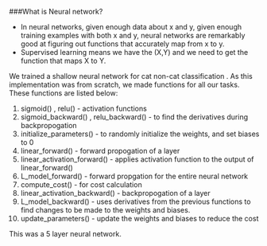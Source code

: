 ###What is Neural network?

- In neural networks, given enough data about x and y, given enough training examples with both x and y, neural networks are remarkably good at figuring out functions that accurately map from x to y.
- Supervised learning means we have the (X,Y) and we need to get the function that maps X to Y.

We trained a shallow neural network for cat non-cat classification . As this implementation
was from scratch, we made functions for all our tasks. These functions are listed below:
  1. sigmoid() , relu() - activation functions
  2. sigmoid_backward() , relu_backward() - to find the derivatives during backpropogation
  3. initialize_parameters() - to randomly initialize the weights, and set biases to 0
  4. linear_forward() - forward propogation of a layer
  5. linear_activation_forward() - applies activation function to the output of linear_forward()
  6. L_model_forward() - forward propgation for the entire neural network
  7. compute_cost() - for cost calculation
  8. linear_activation_backward() -  backpropogation of a layer
  9. L_model_backward() - uses derivatives from the previous functions to find changes to be made to
                          the weights and biases.
  10. update_parameters() - update the weights and biases to reduce the cost

  This was a 5 layer neural network.

  

